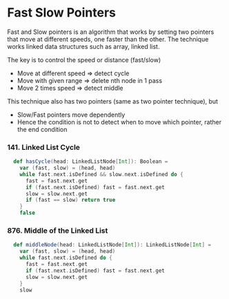 # Fast Slow Pointers

Fast and Slow pointers is an algorithm that works by setting two pointers that move at different speeds, one faster than the other.
The technique works linked data structures such as array, linked list.

The key is to control the speed or distance (fast/slow)
- Move at different speed => detect cycle
- Move with given range => delete nth node in 1 pass
- Move 2 times speed => detect middle

This technique also has two pointers (same as two pointer technique), but 
- Slow/Fast pointers move dependently 
- Hence the condition is not to detect when to move which pointer, rather the end condition

### 141. Linked List Cycle
```scala
  def hasCycle(head: LinkedListNode[Int]): Boolean =
    var (fast, slow) = (head, head)
    while fast.next.isDefined && slow.next.isDefined do {
      fast = fast.next.get
      if (fast.next.isDefined) fast = fast.next.get
      slow = slow.next.get
      if (fast == slow) return true
    }
    false
```

### 876. Middle of the Linked List
```scala
  def middleNode(head: LinkedListNode[Int]): LinkedListNode[Int] =
    var (fast, slow) = (head, head)
    while fast.next.isDefined do {
      fast = fast.next.get
      if (fast.next.isDefined) fast = fast.next.get
      slow = slow.next.get
    }
    slow
```